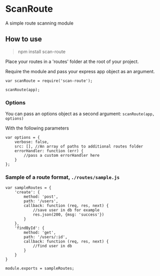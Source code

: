 # ScanRoute

A simple route scanning module

## How to use

> npm install scan-route

Place your routes in a 'routes' folder at the root of your project.

Require the module and pass your express app object as an argument.

````
var scanRoute = require('scan-route');

scanRoute(app);
````

### Options

You can pass an options object as a second argument:
`scanRoute(app, options)`

With the following parameters

````
var options = {
	verbose: false,
	src: [], //An array of paths to additional routes folder
	errorHandler: function (err) {
		//pass a custom errorHandler here
	}
};
````


### Sample of a route format, `./routes/sample.js`

````
var sampleRoutes = {
	'create': {
		method: 'post',
		path: '/users',
		callback: function (req, res, next) {
			//save user in db for example
			res.json(200, {msg: 'success'})
		}
	},
	'findById': {
		method: 'get',
		path: '/users/:id',
		callback: function (req, res, next) {
			//find user in db
		}
	}
}

module.exports = sampleRoutes;
````